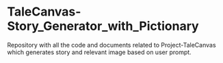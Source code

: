 # TaleCanvas-Story_Generator_with_Pictionary
Repository with all the code and documents related to Project-TaleCanvas which generates story and relevant image based on user prompt.
